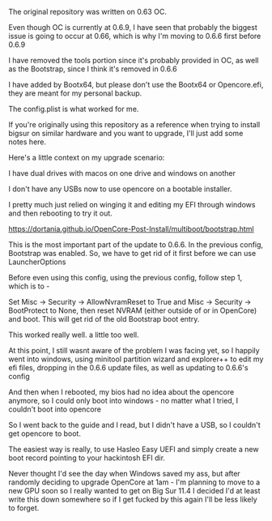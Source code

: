 The original repository was written on 0.63 OC.

Even though OC is currently at 0.6.9, I have seen that probably the biggest issue is going to occur at 0.66, which is why I'm moving to 0.6.6 first before 0.6.9

I have removed the tools portion since it's probably provided in OC, as well as the Bootstrap, since I think it's removed in 0.6.6

I have added by Bootx64, but please don't use the Bootx64 or Opencore.efi, they are meant for my personal backup.

The config.plist is what worked for me.

If you're originally using this repository as a reference when trying to install bigsur on similar hardware and you want to upgrade, I'll just add some notes here.

Here's a little context on my upgrade scenario:

I have dual drives with macos on one drive and windows on another

I don't have any USBs now to use opencore on a bootable installer.

I pretty much just relied on winging it and editing my EFI through windows and then rebooting to try it out.

https://dortania.github.io/OpenCore-Post-Install/multiboot/bootstrap.html

This is the most important part of the update to 0.6.6. In the previous config, Bootstrap was enabled. So, we have to get rid of it first before we can use LauncherOptions

Before even using this config, using the previous config, follow step 1, which is to - 

Set Misc -> Security -> AllowNvramReset to True and Misc -> Security -> BootProtect to None, then reset NVRAM (either outside of or in OpenCore) and boot. 
This will get rid of the old Bootstrap boot entry.

This worked really well. a little too well.

At this point, I still wasnt aware of the problem I was facing yet, so I happily went into windows, using  minitool partition wizard and explorer++ to edit my efi files, dropping in the 0.6.6 update files, as well as updating to 0.6.6's config

And then when I rebooted, my bios had no idea about the opencore anymore, so I could only boot into windows - no matter what I tried, I couldn't boot into opencore

So I went back to the guide and I read, but I didn't have a USB, so I couldn't get opencore to boot.

The easiest way is really, to use Hasleo Easy UEFI and simply create a new boot record pointing to your hackintosh EFI dir.

Never thought I'd see the day when Windows saved my ass, but after randomly deciding to upgrade OpenCore at 1am - I'm planning to move to a new GPU soon so I really wanted to get on Big Sur 11.4 I decided I'd at least write this down somewhere so if I get fucked by this again I'll be less likely to forget.
